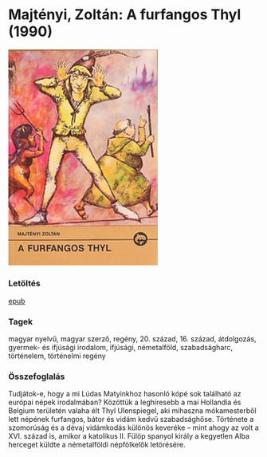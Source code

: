 # <a name="id_998">Majtényi, Zoltán: A furfangos Thyl (1990)</a>
<img src="https://github.com/BercziSandor/calibre_lib/raw/main/libs/main/Majtenyi%2C%20Zoltan/A%20furfangos%20Thyl%20%28998%29/cover.jpg" alt="cover" width="300"/>

### Letöltés
[epub](https://github.com/BercziSandor/calibre_lib/raw/main/libs/main/Majtenyi%2C%20Zoltan/A%20furfangos%20Thyl%20%28998%29/A%20furfangos%20Thyl%20-%20Majtenyi%2C%20Zoltan.epub)

### Tagek
magyar nyelvű, magyar szerző, regény, 20. század, 16. század, átdolgozás, gyermek- és ifjúsági irodalom, ifjúsági, németalföld, szabadságharc, történelem, történelmi regény

### Összefoglalás
<p class="description">Tudjátok-e, hogy a mi Lúdas Matyinkhoz hasonló kópé sok található az európai népek irodalmában? Közöttük a leghíresebb a mai Hollandia és Belgium területén valaha élt Thyl Ulenspiegel, aki mihaszna mókamesterből lett népének furfangos, bátor és vidám kedvű szabadsághőse. Története a szomorúság és a dévaj vidámkodás különös keveréke – mint ahogy az volt a XVI. század is, amikor a katolikus II. Fülöp spanyol király a kegyetlen Alba herceget küldte a németalföldi népfölkelők letörésére.</p>


